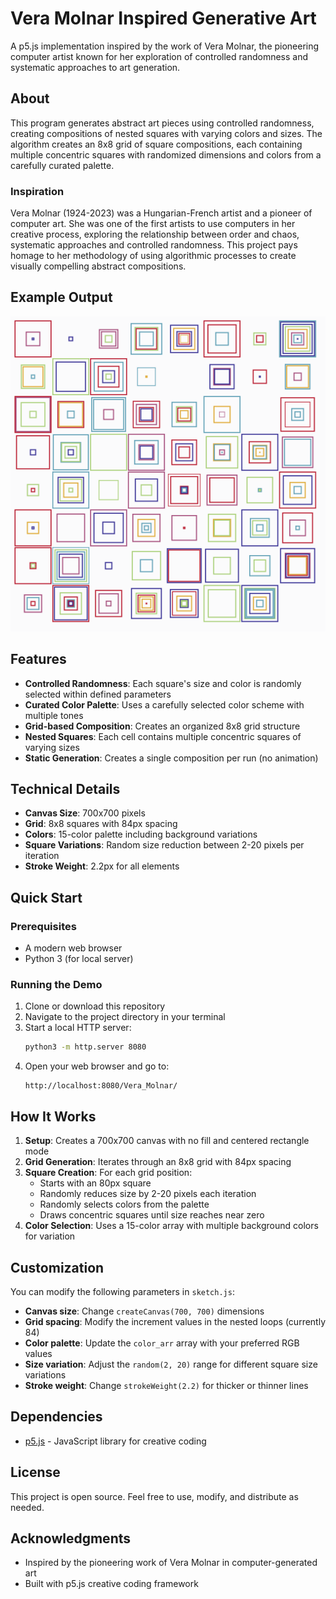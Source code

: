# Vera Molnar Inspired Generative Art

A p5.js implementation inspired by the work of Vera Molnar, the pioneering computer artist known for her exploration of controlled randomness and systematic approaches to art generation.

## About

This program generates abstract art pieces using controlled randomness, creating compositions of nested squares with varying colors and sizes. The algorithm creates an 8x8 grid of square compositions, each containing multiple concentric squares with randomized dimensions and colors from a carefully curated palette.

### Inspiration

Vera Molnar (1924-2023) was a Hungarian-French artist and a pioneer of computer art. She was one of the first artists to use computers in her creative process, exploring the relationship between order and chaos, systematic approaches and controlled randomness. This project pays homage to her methodology of using algorithmic processes to create visually compelling abstract compositions.

## Example Output

![Vera Molnar Inspired Art](https://github.com/d0nd3r3k/RTP/blob/master/images/vera_molnar_3.png)

## Features

- **Controlled Randomness**: Each square's size and color is randomly selected within defined parameters
- **Curated Color Palette**: Uses a carefully selected color scheme with multiple tones
- **Grid-based Composition**: Creates an organized 8x8 grid structure
- **Nested Squares**: Each cell contains multiple concentric squares of varying sizes
- **Static Generation**: Creates a single composition per run (no animation)

## Technical Details

- **Canvas Size**: 700x700 pixels
- **Grid**: 8x8 squares with 84px spacing
- **Colors**: 15-color palette including background variations
- **Square Variations**: Random size reduction between 2-20 pixels per iteration
- **Stroke Weight**: 2.2px for all elements

## Quick Start

### Prerequisites

- A modern web browser
- Python 3 (for local server)

### Running the Demo

1. Clone or download this repository
2. Navigate to the project directory in your terminal
3. Start a local HTTP server:
   ```bash
   python3 -m http.server 8080
   ```
4. Open your web browser and go to:
   ```
   http://localhost:8080/Vera_Molnar/
   ```

## How It Works

1. **Setup**: Creates a 700x700 canvas with no fill and centered rectangle mode
2. **Grid Generation**: Iterates through an 8x8 grid with 84px spacing
3. **Square Creation**: For each grid position:
   - Starts with an 80px square
   - Randomly reduces size by 2-20 pixels each iteration
   - Randomly selects colors from the palette
   - Draws concentric squares until size reaches near zero
4. **Color Selection**: Uses a 15-color array with multiple background colors for variation

## Customization

You can modify the following parameters in `sketch.js`:

- **Canvas size**: Change `createCanvas(700, 700)` dimensions
- **Grid spacing**: Modify the increment values in the nested loops (currently 84)
- **Color palette**: Update the `color_arr` array with your preferred RGB values
- **Size variation**: Adjust the `random(2, 20)` range for different square size variations
- **Stroke weight**: Change `strokeWeight(2.2)` for thicker or thinner lines

## Dependencies

- [p5.js](https://p5js.org/) - JavaScript library for creative coding

## License

This project is open source. Feel free to use, modify, and distribute as needed.

## Acknowledgments

- Inspired by the pioneering work of Vera Molnar in computer-generated art
- Built with p5.js creative coding framework
